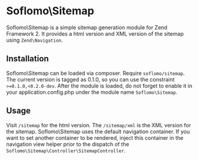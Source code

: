 Soflomo\Sitemap
===
Soflomo\Sitemap is a simple sitemap generation module for Zend Framework 2. It provides a html version and XML version of the sitemap using `Zend\Navigation`.

Installation
---
Soflomo\Sitemap can be loaded via composer. Require `soflomo/sitemap`. The current version is tagged as 0.1.0, so you can use the constraint `>=0.1.0,<0.2.0-dev`. After the module is loaded, do not forget to enable it in your application.config.php under the module name `Soflomo\Sitemap`.

Usage
---
Visit `/sitemap` for the html version. The `/sitemap/xml` is the XML version for the sitemap. Soflomo\Sitemap uses the default navigation container. If you want to set another container to be rendered, inject this container in the navigation view helper prior to the dispatch of the `Soflomo\Sitemap\Controller\SitemapController`.